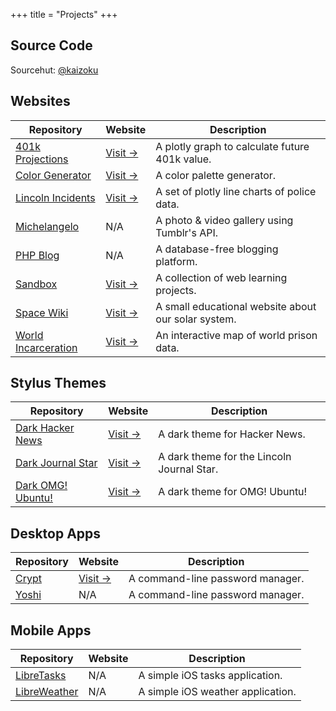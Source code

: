 +++
title = "Projects"
+++

## Source Code

Sourcehut: [@kaizoku](https://git.sr.ht/~kaizoku/)

## Websites

| Repository                                                            | Website                                                 | Description                                         |
| --------------------------------------------------------------------- | ------------------------------------------------------- | --------------------------------------------------- |
| [401k Projections](https://git.sr.ht/~kaizoku/401k)                   | [Visit &rarr;](https://cleberg.io/401k/)                | A plotly graph to calculate future 401k value.      |
| [Color Generator](https://git.sr.ht/~kaizoku/color-generator)         | [Visit &rarr;](https://cleberg.io/color-generator/)     | A color palette generator.                          |
| [Lincoln Incidents](https://git.sr.ht/~kaizoku/lincoln-incidents)     | [Visit &rarr;](https://cleberg.io/lincoln-incidents/)   | A set of plotly line charts of police data.         |
| [Michelangelo](https://git.sr.ht/~kaizoku/michelangelo)               | N/A                                                     | A photo & video gallery using Tumblr's API.         |
| [PHP Blog](https://git.sr.ht/~kaizoku/php-blog)                       | N/A                                                     | A database-free blogging platform.                  |
| [Sandbox](https://git.sr.ht/~kaizoku/sandbox)                         | [Visit &rarr;](https://cleberg.io/sandbox/)             | A collection of web learning projects.              |
| [Space Wiki](https://git.sr.ht/~kaizoku/space-wiki)                   | [Visit &rarr;](https://cleberg.io/space-wiki/)          | A small educational website about our solar system. |
| [World Incarceration](https://git.sr.ht/~kaizoku/world-incarceration) | [Visit &rarr;](https://cleberg.io/world-incarceration/) | An interactive map of world prison data.            |

## Stylus Themes

| Repository                                                       | Website                                                                                     | Description                                |
| ---------------------------------------------------------------- | ------------------------------------------------------------------------------------------- | ------------------------------------------ |
| [Dark Hacker News](https://git.sr.ht/~kaizoku/dark-hackernews)   | [Visit &rarr;](https://git.sr.ht/~kaizoku/dark-hackernews/blob/main/hackernews.user.styl)   | A dark theme for Hacker News.              |
| [Dark Journal Star](https://git.sr.ht/~kaizoku/dark-journalstar) | [Visit &rarr;](https://git.sr.ht/~kaizoku/dark-journalstar/blob/main/journalstar.user.styl) | A dark theme for the Lincoln Journal Star. |
| [Dark OMG! Ubuntu!](https://git.sr.ht/~kaizoku/dark-omgubuntu)   | [Visit &rarr;](https://git.sr.ht/~kaizoku/dark-omgubuntu/blob/main/omgubuntu.user.styl)     | A dark theme for OMG! Ubuntu!              |

## Desktop Apps

| Repository                                          | Website                                        | Description                      |
| --------------------------------------------------- | ---------------------------------------------- | -------------------------------- |
| [Crypt](https://github.com/christian-cleberg/crypt) | [Visit &rarr;](https://crates.io/crates/crypt) | A command-line password manager. |
| [Yoshi](https://git.sr.ht/~kaizoku/yoshi)           | N/A                                            | A command-line password manager. |

## Mobile Apps

| Repository                                              | Website | Description                       |
| ------------------------------------------------------- | ------- | --------------------------------- |
| [LibreTasks](https://git.sr.ht/~kaizoku/LibreTasks)     | N/A     | A simple iOS tasks application.   |
| [LibreWeather](https://git.sr.ht/~kaizoku/LibreWeather) | N/A     | A simple iOS weather application. |
